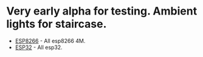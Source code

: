 # Very early alpha for testing. Ambient lights for staircase.

- [ESP8266](https://github.com/srg74/WLED-wemos-shield/tree/master/resources/experimental/eps8266) - All esp8266 4M.
- [ESP32](https://github.com/srg74/WLED-wemos-shield/tree/master/resources/experimental/eps32) - All esp32.

